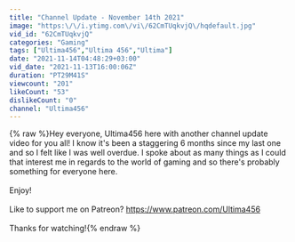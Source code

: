 ```yaml
---
title: "Channel Update - November 14th 2021"
image: "https:\/\/i.ytimg.com\/vi\/62CmTUqkvjQ\/hqdefault.jpg"
vid_id: "62CmTUqkvjQ"
categories: "Gaming"
tags: ["Ultima456","Ultima 456","Ultima"]
date: "2021-11-14T04:48:29+03:00"
vid_date: "2021-11-13T16:00:06Z"
duration: "PT29M41S"
viewcount: "201"
likeCount: "53"
dislikeCount: "0"
channel: "Ultima456"
---
```

{% raw %}Hey everyone, Ultima456 here with another channel update video for you all! I know it's been a staggering 6 months since my last one and so I felt like I was well overdue. I spoke about as many things as I could that interest me in regards to the world of gaming and so there's probably something for everyone here.<br /><br />Enjoy!<br /><br />Like to support me on Patreon? <a rel="nofollow" target="blank" href="https://www.patreon.com/Ultima456">https://www.patreon.com/Ultima456</a><br /><br />Thanks for watching!{% endraw %}
